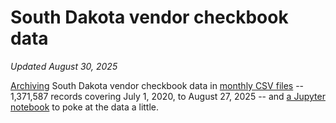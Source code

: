 # South Dakota vendor checkbook data
_Updated August 30, 2025_

[Archiving](get_latest_data.py) South Dakota vendor checkbook data in [monthly CSV files](data) -- 1,371,587 records covering July 1, 2020, to August 27, 2025 -- and [a Jupyter notebook](Analyze%20checkbook%20data.ipynb) to poke at the data a little.

